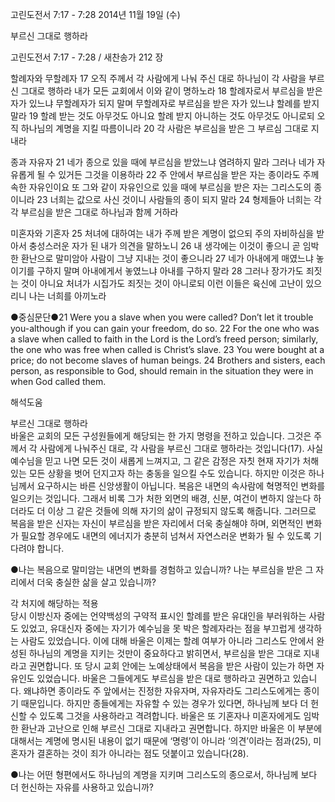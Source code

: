 고린도전서 7:17 - 7:28 
2014년 11월 19일 (수)

부르신 그대로 행하라



고린도전서 7:17 - 7:28 / 새찬송가 212 장


할례자와 무할례자
17 오직 주께서 각 사람에게 나눠 주신 대로 하나님이 각 사람을 부르신 그대로 행하라 내가 모든 교회에서 이와 같이 명하노라 18 할례자로서 부르심을 받은 자가 있느냐 무할례자가 되지 말며 무할례자로 부르심을 받은 자가 있느냐 할례를 받지 말라 19 할례 받는 것도 아무것도 아니요 할례 받지 아니하는 것도 아무것도 아니로되 오직 하나님의 계명을 지킬 따름이니라 20 각 사람은 부르심을 받은 그 부르심 그대로 지내라 

종과 자유자
21 네가 종으로 있을 때에 부르심을 받았느냐 염려하지 말라 그러나 네가 자유롭게 될 수 있거든 그것을 이용하라 22 주 안에서 부르심을 받은 자는 종이라도 주께 속한 자유인이요 또 그와 같이 자유인으로 있을 때에 부르심을 받은 자는 그리스도의 종이니라 23 너희는 값으로 사신 것이니 사람들의 종이 되지 말라 24 형제들아 너희는 각각 부르심을 받은 그대로 하나님과 함께 거하라 

미혼자와 기혼자
25 처녀에 대하여는 내가 주께 받은 계명이 없으되 주의 자비하심을 받아서 충성스러운 자가 된 내가 의견을 말하노니 26 내 생각에는 이것이 좋으니 곧 임박한 환난으로 말미암아 사람이 그냥 지내는 것이 좋으니라 27 네가 아내에게 매였느냐 놓이기를 구하지 말며 아내에게서 놓였느냐 아내를 구하지 말라 28 그러나 장가가도 죄짓는 것이 아니요 처녀가 시집가도 죄짓는 것이 아니로되 이런 이들은 육신에 고난이 있으리니 나는 너희를 아끼노라  

●중심문단●21 Were you a slave when you were called? Don’t let it trouble you-although if you can gain your freedom, do so. 22 For the one who was a slave when called to faith in the Lord is the Lord’s freed person; similarly, the one who was free when called is Christ’s slave. 23 You were bought at a price; do not become slaves of human beings. 24 Brothers and sisters, each person, as responsible to God, should remain in the situation they were in when God called them.

해석도움





부르신 그대로 행하라  
바울은 교회의 모든 구성원들에게 해당되는 한 가지 명령을 전하고 있습니다. 그것은 주께서 각 사람에게 나눠주신 대로, 각 사람을 부르신 그대로 행하라는 것입니다(17). 사실 예수님을 믿고 나면 모든 것이 새롭게 느껴지고, 그 같은 감정은 자칫 현재 자기가 처해 있는 모든 상황을 벗어 던지고자 하는 충동을 일으킬 수도 있습니다. 하지만 이것은 하나님께서 요구하시는 바른 신앙생활이 아닙니다. 복음은 내면의 속사람에 혁명적인 변화를 일으키는 것입니다. 그래서 비록 그가 처한 외면의 배경, 신분, 여건이 변하지 않는다 하더라도 더 이상 그 같은 것들에 의해 자기의 삶이 규정되지 않도록 해줍니다. 그러므로 복음을 받은 신자는 자신이 부르심을 받은 자리에서 더욱 충실해야 하며, 외면적인 변화가 필요할 경우에도 내면의 에너지가 충분히 넘쳐서 자연스러운 변화가 될 수 있도록 기다려야 합니다.      

●나는 복음으로 말미암는 내면의 변화를 경험하고 있습니까? 나는 부르심을 받은 그 자리에서 더욱 충실한 삶을 살고 있습니까?

각 처지에 해당하는 적용  
당시 이방신자 중에는 언약백성의 구약적 표시인 할례를 받은 유대인을 부러워하는 사람도 있었고, 유대신자 중에는 자기가 예수님을 못 박은 할례자라는 점을 부끄럽게 생각하는 사람도 있었습니다. 이에 대해 바울은 이제는 할례 여부가 아니라 그리스도 안에서 완성된 하나님의 계명을 지키는 것만이 중요하다고 밝히면서, 부르심을 받은 그대로 지내라고 권면합니다. 또 당시 교회 안에는 노예상태에서 복음을 받은 사람이 있는가 하면 자유인도 있었습니다. 바울은 그들에게도 부르심을 받은 대로 행하라고 권면하고 있습니다. 왜냐하면 종이라도 주 앞에서는 진정한 자유자며, 자유자라도 그리스도에게는 종이기 때문입니다. 하지만 종들에게는 자유할 수 있는 경우가 있다면, 하나님께 보다 더 헌신할 수 있도록 그것을 사용하라고 격려합니다. 바울은 또 기혼자나 미혼자에게도 임박한 환난과 고난으로 인해 부르신 그대로 지내라고 권면합니다. 하지만 바울은 이 부분에 대해서는 계명에 명시된 내용이 없기 때문에 ‘명령’이 아니라 ‘의견’이라는 점과(25), 미혼자가 결혼하는 것이 죄가 아니라는 점도 덧붙이고 있습니다(28). 

●나는 어떤 형편에서도 하나님의 계명을 지키며 그리스도의 종으로서, 하나님께 보다 더 헌신하는 자유를 사용하고 있습니까?